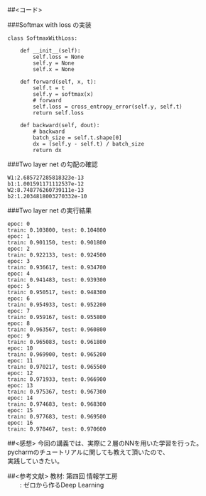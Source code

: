 ##<コード>

###Softmax with loss の実装

    class SoftmaxWithLoss:

        def __init__(self):
            self.loss = None
            self.y = None
            self.x = None

        def forward(self, x, t):
            self.t = t
            self.y = softmax(x)
            # forward
            self.loss = cross_entropy_error(self.y, self.t)
            return self.loss

        def backward(self, dout):
            # backward
            batch_size = self.t.shape[0]
            dx = (self.y - self.t) / batch_size
            return dx

###Two layer net の勾配の確認

    W1:2.685727285818323e-13
    b1:1.001591171112537e-12
    W2:8.748776260739111e-13
    b2:1.2034818003270332e-10

    
###Two layer net の実行結果

    epoc: 0
    train: 0.103800, test: 0.104800
    epoc: 1
    train: 0.901150, test: 0.901800
    epoc: 2
    train: 0.922133, test: 0.924500
    epoc: 3
    train: 0.936617, test: 0.934700
    epoc: 4
    train: 0.941483, test: 0.939300
    epoc: 5
    train: 0.950517, test: 0.948300
    epoc: 6
    train: 0.954933, test: 0.952200
    epoc: 7
    train: 0.959167, test: 0.955800
    epoc: 8
    train: 0.963567, test: 0.960800
    epoc: 9
    train: 0.965083, test: 0.961800
    epoc: 10
    train: 0.969900, test: 0.965200
    epoc: 11
    train: 0.970217, test: 0.965500
    epoc: 12
    train: 0.971933, test: 0.966900
    epoc: 13
    train: 0.975367, test: 0.967300
    epoc: 14
    train: 0.974683, test: 0.968300
    epoc: 15
    train: 0.977683, test: 0.969500
    epoc: 16
    train: 0.978467, test: 0.970600

##<感想>
今回の講義では、実際に２層のNNを用いた学習を行った。  
pycharmのチュートリアルに関しても教えて頂いたので、  
実践していきたい。  

##<参考文献>
教材: 第四回 情報学工房  
　　: ゼロから作るDeep Learning